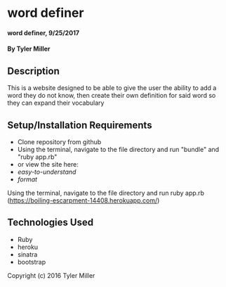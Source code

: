 #  word definer

####  word definer, 9/25/2017

#### By Tyler Miller

## Description

This is a website designed to be able to give the user the ability to add a word they do not know, then create their own definition for said word so they can expand their vocabulary

## Setup/Installation Requirements

*  Clone repository from github
*  Using the terminal, navigate to the file directory and run "bundle" and "ruby app.rb"
*  or view the site here:
* _easy-to-understand_
* _format_


Using the terminal, navigate to the file directory and run ruby app.rb
(https://boiling-escarpment-14408.herokuapp.com/)
## Technologies Used
*  Ruby
*  heroku
*  sinatra
*  bootstrap



Copyright (c) 2016 Tyler Miller
